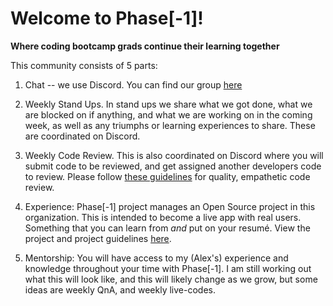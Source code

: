 # Welcome to Phase[-1]! 

**Where coding bootcamp grads continue their learning together**

This community consists of 5 parts: 

1. Chat -- we use Discord. You can find our group [here](https://discord.gg/YJsv8PX)

2. Weekly Stand Ups. In stand ups we share what we got done, what we are blocked on if anything, and what we are working on in the coming week, as well as any triumphs or learning experiences to share. These are coordinated on Discord. 

3. Weekly Code Review. This is also coordinated on Discord where you will submit code to be reviewed, and get assigned another developers code to review. Please follow [these guidelines](https://github.com/phase-negative-one/welcome/blob/master/code-review-guidelines.md) for quality, empathetic code review. 

4. Experience: Phase[-1] project manages an Open Source project in this organization. This is intended to become a live app with real users. Something that you can learn from *and* put on your resumé. View the project and project guidelines [here](). 

5. Mentorship: You will have access to my (Alex's) experience and knowledge throughout your time with Phase[-1]. I am still working out what this will look like, and this will likely change as we grow, but some ideas are weekly QnA, and weekly live-codes. 

